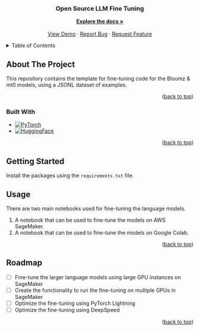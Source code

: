 <a name="readme-top"></a>


<!-- PROJECT LOGO -->
<br />
<div align="center">

<h3 align="center">Open Source LLM Fine Tuning</h3>

  <p align="center">
    <a href="https://github.com/github_username/repo_name"><strong>Explore the docs »</strong></a>
    <br />
    <br />
    <a href="https://github.com/github_username/repo_name">View Demo</a>
    ·
    <a href="https://github.com/github_username/repo_name/issues">Report Bug</a>
    ·
    <a href="https://github.com/github_username/repo_name/issues">Request Feature</a>
  </p>
</div>



<!-- TABLE OF CONTENTS -->
<details>
  <summary>Table of Contents</summary>
  <ol>
    <li>
      <a href="#about-the-project">About The Project</a>
      <ul>
        <li><a href="#built-with">Built With</a></li>
      </ul>
    </li>
    <li>
      <a href="#getting-started">Getting Started</a>
      <ul>
        <li><a href="#prerequisites">Prerequisites</a></li>
        <li><a href="#installation">Installation</a></li>
      </ul>
    </li>
    <li><a href="#usage">Usage</a></li>
    <li><a href="#roadmap">Roadmap</a></li>
    <li><a href="#contributing">Contributing</a></li>
    <li><a href="#license">License</a></li>
    <li><a href="#contact">Contact</a></li>
    <li><a href="#acknowledgments">Acknowledgments</a></li>
  </ol>
</details>



<!-- ABOUT THE PROJECT -->
## About The Project

This repository contains the template for fine-tuning code for the Bloomz & mt0 models, using a JSONL dataset of examples.

<p align="right">(<a href="#readme-top">back to top</a>)</p>



### Built With

* [![PyTorch][PyTorch]][PyTorch-url]
* [![HuggingFace][HuggingFace]][HuggingFace-url]


<p align="right">(<a href="#readme-top">back to top</a>)</p>


<!-- GETTING STARTED -->
## Getting Started

Install the packages using the `requirements.txt` file.

<!-- USAGE -->
## Usage

There are two main notebooks used for fine-tuning the language models.

1. A notebook that can be used to fine-tune the models on AWS SageMaker.
2. A notebook that can be used to fine-tune the models on Google Colab.

<p align="right">(<a href="#readme-top">back to top</a>)</p>



<!-- ROADMAP -->
## Roadmap

- [ ] Fine-tune the larger language models using large GPU instances on SageMaker
- [ ] Create the functionality to run the fine-tuning on multiple GPUs in SageMaker
- [ ] Optimize the fine-tuning using PyTorch Lightning
- [ ] Optimize the fine-tuning using DeepSpeed

<p align="right">(<a href="#readme-top">back to top</a>)</p>


<!-- MARKDOWN LINKS & IMAGES -->
<!-- https://www.markdownguide.org/basic-syntax/#reference-style-links -->
[contributors-shield]: https://img.shields.io/github/contributors/github_username/repo_name.svg?style=for-the-badge
[contributors-url]: https://github.com/github_username/repo_name/graphs/contributors
[forks-shield]: https://img.shields.io/github/forks/github_username/repo_name.svg?style=for-the-badge
[forks-url]: https://github.com/github_username/repo_name/network/members
[stars-shield]: https://img.shields.io/github/stars/github_username/repo_name.svg?style=for-the-badge
[stars-url]: https://github.com/github_username/repo_name/stargazers
[issues-shield]: https://img.shields.io/github/issues/github_username/repo_name.svg?style=for-the-badge
[issues-url]: https://github.com/github_username/repo_name/issues
[license-shield]: https://img.shields.io/github/license/github_username/repo_name.svg?style=for-the-badge
[license-url]: https://github.com/github_username/repo_name/blob/master/LICENSE.txt
[linkedin-shield]: https://img.shields.io/badge/-LinkedIn-black.svg?style=for-the-badge&logo=linkedin&colorB=555
[linkedin-url]: https://linkedin.com/in/linkedin_username
[product-screenshot]: images/screenshot.png
[HuggingFace]: https://speechbrain.github.io/img/hf.ico
[HuggingFace-url]: https://huggingface.co/
[PyTorch]: https://img.shields.io/badge/PyTorch-%23EE4C2C.svg?style=for-the-badge&logo=PyTorch&logoColor=white
[PyTorch-url]: https://https://pytorch.org/
